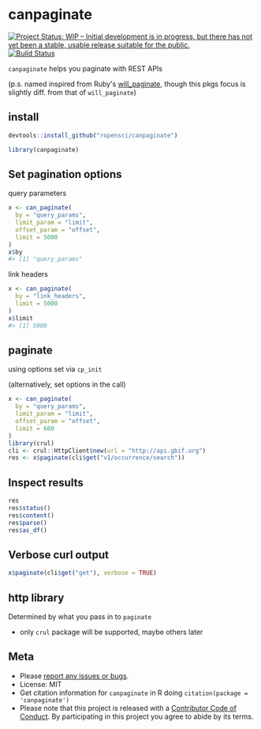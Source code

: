 canpaginate
===========



[![Project Status: WIP – Initial development is in progress, but there has not yet been a stable, usable release suitable for the public.](http://www.repostatus.org/badges/latest/wip.svg)](http://www.repostatus.org/#wip)
[![Build Status](https://travis-ci.org/ropensci/canpaginate.svg?branch=master)](https://travis-ci.org/ropensci/canpaginate)

`canpaginate` helps you paginate with REST APIs

(p.s. named inspired from Ruby's [will_paginate](https://github.com/mislav/will_paginate/), though this pkgs focus is slightly diff. from that of `will_paginate`)

## install


```r
devtools::install_github("ropensci/canpaginate")
```


```r
library(canpaginate)
```

## Set pagination options

query parameters


```r
x <- can_paginate(
  by = "query_params",
  limit_param = "limit",
  offset_param = "offset",
  limit = 5000
)
x$by
#> [1] "query_params"
```

link headers


```r
x <- can_paginate(
  by = "link_headers",
  limit = 5000
)
x$limit
#> [1] 5000
```

## paginate

using options set via `cp_init`

(alternatively, set options in the call)


```r
x <- can_paginate(
  by = "query_params",
  limit_param = "limit",
  offset_param = "offset",
  limit = 600
)
library(crul)
cli <- crul::HttpClient$new(url = "http://api.gbif.org")
res <- x$paginate(cli$get("v1/occurrence/search"))
```

## Inspect results


```r
res
res$status()
res$content()
res$parse()
res$as_df()
```

## Verbose curl output


```r
x$paginate(cli$get("get"), verbose = TRUE)
```

## http library

Determined by what you pass in to `paginate`

- only `crul` package will be supported, maybe others later

## Meta

* Please [report any issues or bugs](https://github.com/ropensci/canpaginate/issues).
* License: MIT
* Get citation information for `canpaginate` in R doing `citation(package = 'canpaginate')`
* Please note that this project is released with a [Contributor Code of Conduct](CODE_OF_CONDUCT.md).
By participating in this project you agree to abide by its terms.
